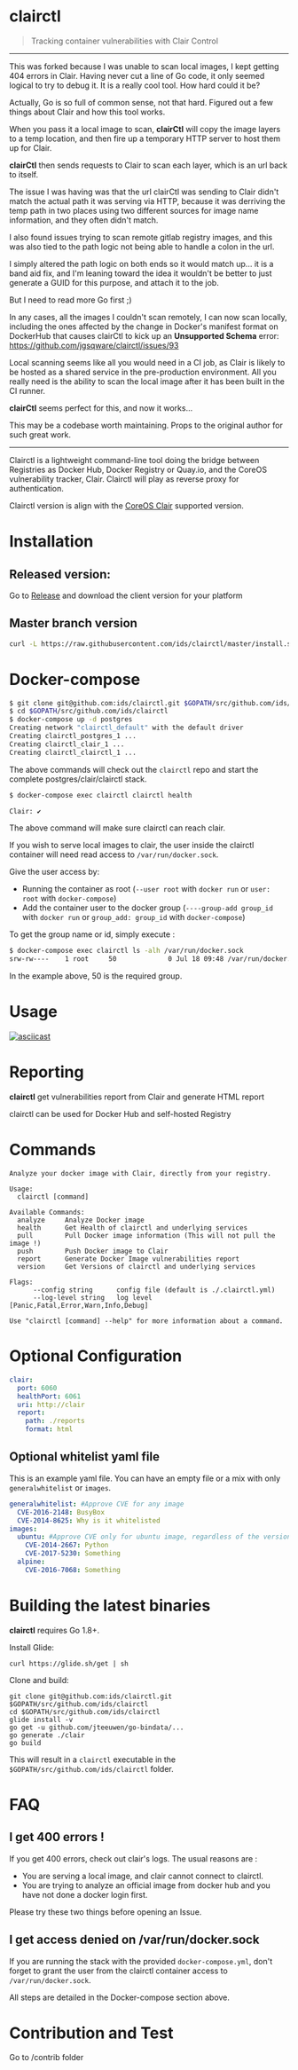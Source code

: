 # clairctl

> Tracking container vulnerabilities with Clair Control

---
This was forked because I was unable to scan local images, I kept getting 404 errors in Clair.  Having never cut a line of Go code, it only seemed logical to try to debug it.  It is a really cool tool. How hard could it be?

Actually, Go is so full of common sense, not that hard. Figured out a few things about Clair and how this tool works.

When you pass it a local image to scan, __clairCtl__ will copy the image layers to a temp location, and then fire up a temporary HTTP server to host them up for Clair.

__clairCtl__ then sends requests to Clair to scan each layer, which is an url back to itself.

The issue I was having was that the url clairCtl was sending to Clair didn't match the actual path it was serving via HTTP, because it was derriving the temp path in two places using two different sources for image name information, and they often didn't match.

I also found issues trying to scan remote gitlab registry images, and this was also tied to the path logic not being able to handle a colon in the url.

I simply altered the path logic on both ends so it would match up... it is a band aid fix, and I'm leaning toward the idea it wouldn't be better to just generate a GUID for this purpose, and attach it to the job.

But I need to read more Go first ;)

In any cases, all the images I couldn't scan remotely, I can now scan locally, including the ones affected by the change in Docker's manifest format on DockerHub that causes clairCtl to kick up an __Unsupported Schema__ error: https://github.com/jgsqware/clairctl/issues/93

Local scanning seems like all you would need in a CI job, as Clair is likely to be hosted as a shared service in the pre-production environment. All you really need is the ability to scan the local image after it has been built in the CI runner.

__clairCtl__ seems perfect for this, and now it works...

This may be a codebase worth maintaining.  Props to the original author for such great work.

---

Clairctl is a lightweight command-line tool doing the bridge between Registries as Docker Hub, Docker Registry or Quay.io, and the CoreOS vulnerability tracker, Clair.
Clairctl will play as reverse proxy for authentication.

Clairctl version is align with the [CoreOS Clair](https://github.com/coreos/clair) supported version.

# Installation

## Released version:

Go to [Release](https://github.com/ids/clairctl/releases) and download the client version for your platform

## Master branch version

```bash
curl -L https://raw.githubusercontent.com/ids/clairctl/master/install.sh | sh
``` 

# Docker-compose

```bash
$ git clone git@github.com:ids/clairctl.git $GOPATH/src/github.com/ids/clairctl
$ cd $GOPATH/src/github.com/ids/clairctl
$ docker-compose up -d postgres
Creating network "clairctl_default" with the default driver
Creating clairctl_postgres_1 ...
Creating clairctl_clair_1 ...
Creating clairctl_clairctl_1 ...
```

The above commands will check out the `clairctl` repo and start the complete postgres/clair/clairctl stack.

```bash
$ docker-compose exec clairctl clairctl health

Clair: ✔
```

The above command will make sure clairctl can reach clair.

If you wish to serve local images to clair, the user inside the clairctl container will need read access to `/var/run/docker.sock`.

Give the user access by:
  - Running the container as root (`--user root` with `docker run` or `user: root` with `docker-compose`)
  - Add the container user to the docker group (`----group-add group_id` with `docker run` or `group_add: group_id` with `docker-compose`)

To get the group name or id, simply execute :

```bash
$ docker-compose exec clairctl ls -alh /var/run/docker.sock
srw-rw----    1 root     50             0 Jul 18 09:48 /var/run/docker.sock
```

In the example above, 50 is the required group.

# Usage

[![asciicast](https://asciinema.org/a/41461.png)](https://asciinema.org/a/41461)

# Reporting

**clairctl** get vulnerabilities report from Clair and generate HTML report

clairctl can be used for Docker Hub and self-hosted Registry

# Commands

```
Analyze your docker image with Clair, directly from your registry.

Usage:
  clairctl [command]

Available Commands:
  analyze     Analyze Docker image
  health      Get Health of clairctl and underlying services
  pull        Pull Docker image information (This will not pull the image !)
  push        Push Docker image to Clair
  report      Generate Docker Image vulnerabilities report
  version     Get Versions of clairctl and underlying services

Flags:
      --config string      config file (default is ./.clairctl.yml)
      --log-level string   log level [Panic,Fatal,Error,Warn,Info,Debug]

Use "clairctl [command] --help" for more information about a command.
```

# Optional Configuration

```yaml
clair:
  port: 6060
  healthPort: 6061
  uri: http://clair
  report:
    path: ./reports
    format: html
```

## Optional whitelist yaml file

This is an example yaml file. You can have an empty file or a mix with only `generalwhitelist` or `images`.

```yaml
generalwhitelist: #Approve CVE for any image
  CVE-2016-2148: BusyBox
  CVE-2014-8625: Why is it whitelisted
images:
  ubuntu: #Approve CVE only for ubuntu image, regardless of the version
    CVE-2014-2667: Python
    CVE-2017-5230: Something
  alpine:
    CVE-2016-7068: Something
```

# Building the latest binaries

**clairctl** requires Go 1.8+.

Install Glide:
```
curl https://glide.sh/get | sh
```

Clone and build:
```
git clone git@github.com:ids/clairctl.git $GOPATH/src/github.com/ids/clairctl
cd $GOPATH/src/github.com/ids/clairctl
glide install -v
go get -u github.com/jteeuwen/go-bindata/...
go generate ./clair
go build
```

This will result in a `clairctl` executable in the `$GOPATH/src/github.com/ids/clairctl` folder.

# FAQ

## I get 400 errors !

If you get 400 errors, check out clair's logs. The usual reasons are :
  
  - You are serving a local image, and clair cannot connect to clairctl.
  - You are trying to analyze an official image from docker hub and you have not done a docker login first.
  
Please try these two things before opening an Issue.

## I get access denied on /var/run/docker.sock

If you are running the stack with the provided `docker-compose.yml`, don't forget to grant the user from the clairctl container access to `/var/run/docker.sock`. 

All steps are detailed in the Docker-compose section above.

# Contribution and Test

Go to /contrib folder
